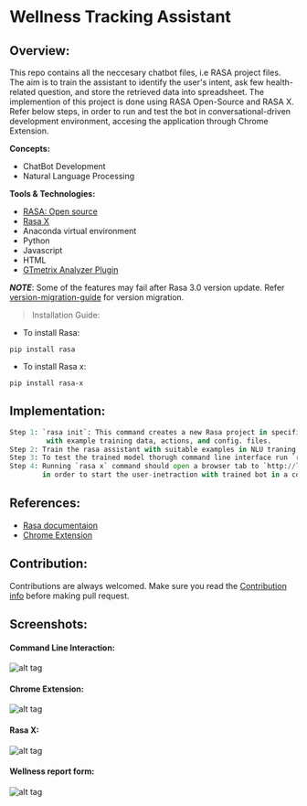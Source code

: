 # Wellness Tracking Assistant
## Overview:
This repo contains all the neccesary chatbot files, i.e RASA project files. The aim is to train the assistant to identify the user's intent, ask few health-related question, and store the retrieved data into spreadsheet. The implemention of this project is done using RASA Open-Source and RASA X. Refer below steps, in order to run and test the bot in conversational-driven development environment, accesing the application through Chrome Extension.

**Concepts:**
- ChatBot Development 
- Natural Language Processing

**Tools & Technologies:**
- [RASA: Open source](https://rasa.com/docs/rasa/)
- [Rasa X](https://rasa.com/rasa-x/)
- Anaconda virtual environment
- Python 
- Javascript
- HTML
- [GTmetrix Analyzer Plugin](https://chrome.google.com/webstore/detail/gtmetrix-analyzer-plugin/abacfkkedifakkocbillijlcfhfblgci?hl=en-US)

***NOTE***: 
Some of the features may fail after Rasa 3.0 version update.
Refer [version-migration-guide](https://rasa.com/docs/rasa/migration-guide/) for version migration.

> Installation Guide:
- To install Rasa:
```
pip install rasa
```
- To install Rasa x:
```
pip install rasa-x
```

## Implementation:
```Python
Step 1: `rasa init`: This command creates a new Rasa project in specified directory 
         with example training data, actions, and config. files.
Step 2: Train the rasa assistant with suitable examples in NLU traning data directory.
Step 3: To test the trained model thorugh command line interface run `rasa shell` in your terminal.
Step 4: Running `rasa x` command should open a browser tab to `http://localhost:5002/`,
        in order to start the user-inetraction with trained bot in a conversational-driven environment.
```

## References:
- [Rasa documentaion](https://rasa.com/docs/rasa/)
- [Chrome Extension](https://github.com/gauravpore/healthcare_rasa-bot/tree/master/Chrome%20extension)

## Contribution:
Contributions are always welcomed.
Make sure you read the [Contribution info](https://github.com/gauravpore/healthcare_rasa-bot/blob/master/contribution.md) before making pull request.
        
 ## Screenshots:
 #### Command Line Interaction:
![alt tag](https://user-images.githubusercontent.com/67472558/119008714-09849a80-b9b0-11eb-9448-b1ae2fac9496.JPG "Command Line Interaction")

#### Chrome Extension:
![alt tag](https://user-images.githubusercontent.com/67472558/119008708-08536d80-b9b0-11eb-8a67-0fe087c9d801.JPG "Chrome Extension")

#### Rasa X:
![alt tag](https://user-images.githubusercontent.com/67472558/119008719-0ab5c780-b9b0-11eb-8d75-4fc0ecd0c7e0.JPG "Rasa x")

#### Wellness report form:
![alt tag](https://user-images.githubusercontent.com/67472558/119017327-84ea4a00-b9b8-11eb-8e33-07faabc91535.png "Form")

        
        
